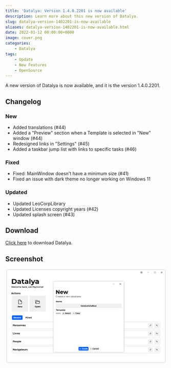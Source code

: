 ```yaml
---
title: 'Datalya: Version 1.4.0.2201 is now available'
description: Learn more about this new version of Datalya.
slug: datalya-version-1402201-is-now-available
aliases: datalya-version-1402201-is-now-available.html
date: 2022-01-12 00:00:00+0000
image: cover.png
categories:
    - Datalya
tags:
    - Update
    - New Features
    - OpenSource
---
```

A new version of Datalya is now available, and it is the version 1.4.0.2201.

## Changelog
### New
- Added translations (#44)
- Added a "Preview" section when a Template is selected in "New" window (#44)
- Redesigned links in "Settings" (#45)
- Added a taskbar jump list with links to specific tasks (#46)
### Fixed
- Fixed: MainWindow doesn't have a minimum size (#41)
- Fixed an issue with dark theme no longer working on Windows 11
### Updated
- Updated LeoCorpLibrary
- Updated Licenses copyright years (#42)
- Updated splash screen (#43)

## Download

[Click here](https://tinyurl.com/DownloadDatalya) to download Datalya.

## Screenshot
![The "New database" dialog of Datalya.](cover.png)